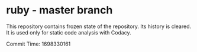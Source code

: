 # ruby - master branch

This repository contains frozen state of the repository.
Its history is cleared. It is used only for static code
analysis with Codacy.

Commit Time: 1698330161